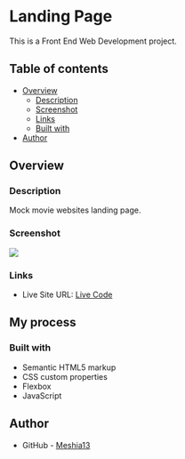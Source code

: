 # Landing Page

This is a Front End Web Development project.

## Table of contents

- [Overview](#overview)
  - [Description](#description)
  - [Screenshot](#screenshot)
  - [Links](#links)
  - [Built with](#built-with)
- [Author](#author)


## Overview

### Description

Mock movie websites landing page. 

### Screenshot

![](./assets/images/)

### Links

- Live Site URL: [Live Code](https://meshia13.github.io/landing-page/)

## My process

### Built with

- Semantic HTML5 markup
- CSS custom properties
- Flexbox
- JavaScript


## Author

- GitHub - [Meshia13](https://github.com/Meshia13)
